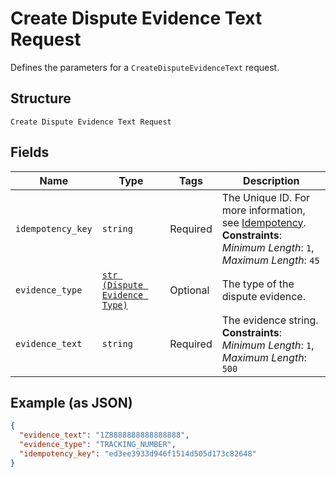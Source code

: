 
# Create Dispute Evidence Text Request

Defines the parameters for a `CreateDisputeEvidenceText` request.

## Structure

`Create Dispute Evidence Text Request`

## Fields

| Name | Type | Tags | Description |
|  --- | --- | --- | --- |
| `idempotency_key` | `string` | Required | The Unique ID. For more information, see [Idempotency](https://developer.squareup.com/docs/working-with-apis/idempotency).<br>**Constraints**: *Minimum Length*: `1`, *Maximum Length*: `45` |
| `evidence_type` | [`str (Dispute Evidence Type)`](/doc/models/dispute-evidence-type.md) | Optional | The type of the dispute evidence. |
| `evidence_text` | `string` | Required | The evidence string.<br>**Constraints**: *Minimum Length*: `1`, *Maximum Length*: `500` |

## Example (as JSON)

```json
{
  "evidence_text": "1Z8888888888888888",
  "evidence_type": "TRACKING_NUMBER",
  "idempotency_key": "ed3ee3933d946f1514d505d173c82648"
}
```


